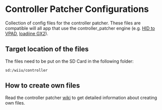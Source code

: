 # Controller Patcher Configurations
Collection of config files for the controller patcher. These files are compatible will all app that use the controller_patcher engine (e.g. [HID to VPAD](https://github.com/Maschell/hid_to_vpad), [loadiine GX2](https://github.com/dimok789/loadiine_gx2)).

## Target location of the files
The files need to be put on the SD Card in the following folder:
```
sd:/wiiu/controller
```

## How to create own files
Read the controller patcher [wiki](https://github.com/Maschell/controller_patcher/wiki) to get detailed information about creating own files.
